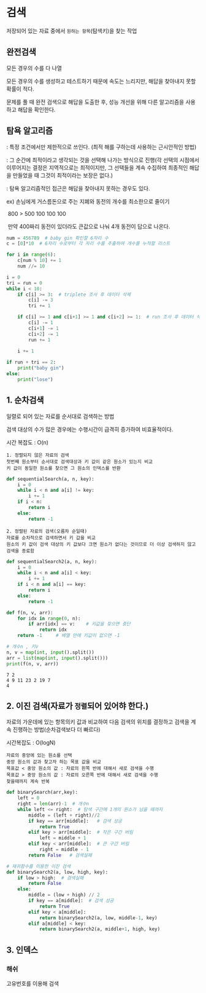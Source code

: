 # 검색

저장되어 있는 자료 중에서 `원하는 항목`(탐색키)을 찾는 작업



## 완전검색

모든 경우의 수를 다 나열

모든 경우의 수를 생성하고 테스트하기 때문에 속도는 느리지만, 해답을 찾아내지 못할 확률이 적다.

문제를 풀 때 완전 검색으로 해답을 도출한 후, 성능 개선을 위해 다른 알고리즘을 사용하고 해답을 확인한다.



## 탐욕 알고리즘

: 특정 조건에서만 제한적으로 쓰인다. (최적 해를 구하는데 사용하는 근시안적인 방법)

: 그 순간에 최적이라고 생각되는 것을 선택해 나가는 방식으로 진행(각 선택의 시점에서 이루어지는 결정은 지역적으로는 최적이지만, 그 선택들을 계속 수집하여 최종적인 해답을 만들었을 때 그것이 최적이라는 보장은 없다.) 

: 탐욕 알고리즘적인 접근은 해답을 찾아내지 못하는 경우도 있다.

ex) 손님에게 거스름돈으로 주는 지폐와 동전의 개수를 최소한으로 줄이기

​	 800 > 500 100 100 100

​	 만약 400짜리 동전이 있더라도 큰값으로 나눠 4개 동전이 답으로 나온다.

```PYTHON
num = 456789  # baby gin 확인할 6자리 수
c = [0]*10  # 6자리 수로부터 각 자리 수를 추출하여 개수를 누적할 리스트

for i in range(6):
    c[num % 10] += 1
    num //= 10

i = 0
tri = run = 0
while i < 10:
    if c[i] >= 3:  # triplete 조사 후 데이터 삭제
        c[i] -= 3
        tri += 1

    if c[i] >= 1 and c[i+1] >= 1 and c[i+2] >= 1:  # run 조사 후 데이터 삭제
        c[i] -= 1
        c[i+1] -= 1
        c[i+2] -= 1
        run += 1

    i += 1
    
if run + tri == 2:
    print("baby gin")
else:
    print("lose")
```





## 1. 순차검색

일렬로 되어 있는 자료를 순서대로 검색하는 방법

검색 대상의 수가 많은 경우에는 수행시간이 급격히 증가하여 비효율적이다.

시간 복잡도 : O(n)

```
1. 정렬되지 않은 자료의 검색
첫번째 원소부터 순서대로 검색대상과 키 값이 같은 원소가 있는지 비교
키 값이 동일한 원소를 찾으면 그 원소의 인덱스를 반환
```

```PYTHON
def sequentialSearch(a, n, key):
    i = 0
    while i < n and a[i] != key:
        i += 1
   	if i < n: 
        return i
    else: 
        return -1
```

```
2. 정렬된 자료의 검색(오름차 순일때)
자료를 순차적으로 검색하면서 키 값을 비교
원소의 키 값이 검색 대상의 키 값보다 크면 원소가 없다는 것이므로 더 이상 검색하지 않고 검색을 종료함
```

```PYTHON
def sequentialSearch2(a, n, key):
    i = 0
    while i < n and a[i] < key:
        i += 1
    if i < n and a[i] == key:
        return i
    else:
        return -1
```

```PYTHON
def f(n, v, arr):
    for idx in range(0, n):
        if arr[idx] == v:    # 키값을 찾으면 중단
            return idx
    return -1     # 배열 안에 키값이 없으면 -1

# 개수n , 키v
n, v = map(int, input().split())
arr = list(map(int, input().split()))
print(f(n, v, arr))
```

```
7 2
4 9 11 23 2 19 7
4
```





## 2. 이진 검색(자료가 `정렬`되어 있어햐 한다.)

자료의 가운데에 있는 항목의키 값과 비교하여 다음 검색의 위치를 결정하고 검색을 계속 진행하는 방법(순차검색보다 더 빠르다)

시간복잡도 : O(logN)

```
자료의 중앙에 있는 원소를 선택
중앙 원소의 값과 찾고자 하는 목표 값을 비교
목표값 < 중앙 원소의 값 : 자료의 왼쪽 반에 대해서 새로 검색을 수행
목표값 > 중앙 원소의 값 : 자료의 오른쪽 반에 대해서 새로 검색을 수행
찾을때까지 계속 반복
```

```PYTHON
def binarySearch(arr,key):
	left = 0
	right = len(arr)-1  # 개수n
	while left <= right:  # 탐색 구간에 1개의 원소가 남을 때까지
    	middle = (left + right)//2
    	if key == arr[middle]:   # 검색 성공
        	return True
    	elif key > arr[middle]:  # 작은 구간 버림
        	left = middle + 1
    	elif key < arr[middle]:  # 큰 구간 버림
        	right = middle - 1
		return False   # 검색실패
```

```PYTHON
# 재귀함수를 이용한 이진 검색
def binarySearch2(a, low, high, key):
    if low > high:  # 검색실패
        return False
    else:
        middle = (low + high) // 2
        if key == a[middle]:  # 검색 성공
        	return True
        elif key < a[middle]:
            return binarySearch2(a, low, middle-1, key)
        elif a[middle] < key:
            return binarySearch2(a, middle+1, high, key)
```



## 3. 인덱스





### 해쉬

고유번호를 이용해 검색